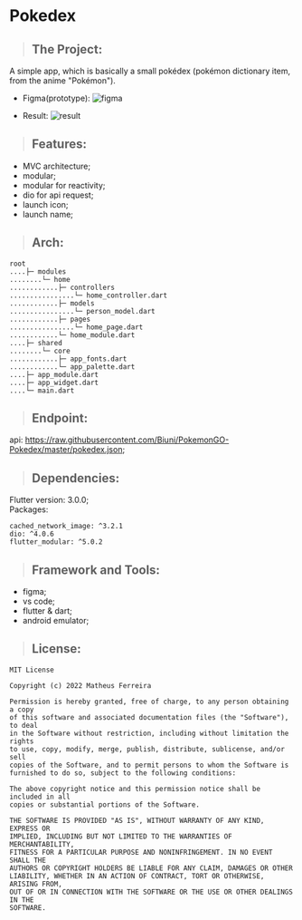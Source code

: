 <!-- # pokedex

A new Flutter project.

## Getting Started

This project is a starting point for a Flutter application.

A few resources to get you started if this is your first Flutter project:

- [Lab: Write your first Flutter app](https://docs.flutter.dev/get-started/codelab)
- [Cookbook: Useful Flutter samples](https://docs.flutter.dev/cookbook)

For help getting started with Flutter development, view the
[online documentation](https://docs.flutter.dev/), which offers tutorials,
samples, guidance on mobile development, and a full API reference. -->

# Pokedex

> ## The Project:

A simple app, which is basically a small pokédex (pokémon dictionary item, from the anime "Pokémon").

* Figma(prototype):
![figma](https://user-images.githubusercontent.com/59848966/169747880-82141878-650f-4ac1-896a-42b7d0e0b124.png)

* Result:
![result](https://user-images.githubusercontent.com/59848966/169372273-19f5b059-88ea-4a7b-b961-27bb290b3d8a.png)

> ## Features:

* MVC architecture;
* modular;
* modular for reactivity;
* dio for api request;
* launch icon;
* launch name;

> ## Arch:

    root
    ....├─ modules
    ........└─ home
    ............├─ controllers
    ................└─ home_controller.dart
    ............├─ models
    ................└─ person_model.dart
    ............├─ pages
    ................└─ home_page.dart
    ............└─ home_module.dart
    ....├─ shared
    ........└─ core
    ............├─ app_fonts.dart
    ............└─ app_palette.dart
    ....├─ app_module.dart
    ....├─ app_widget.dart
    ....└─ main.dart

> ## Endpoint:

api: https://raw.githubusercontent.com/Biuni/PokemonGO-Pokedex/master/pokedex.json;

> ## Dependencies:

Flutter version: 3.0.0;<br>
Packages:

    cached_network_image: ^3.2.1
    dio: ^4.0.6
    flutter_modular: ^5.0.2

> ## Framework and Tools:

* figma;
* vs code;
* flutter & dart;
* android emulator;

> ## License:

    MIT License

    Copyright (c) 2022 Matheus Ferreira

    Permission is hereby granted, free of charge, to any person obtaining a copy
    of this software and associated documentation files (the "Software"), to deal
    in the Software without restriction, including without limitation the rights
    to use, copy, modify, merge, publish, distribute, sublicense, and/or sell
    copies of the Software, and to permit persons to whom the Software is
    furnished to do so, subject to the following conditions:

    The above copyright notice and this permission notice shall be included in all
    copies or substantial portions of the Software.

    THE SOFTWARE IS PROVIDED "AS IS", WITHOUT WARRANTY OF ANY KIND, EXPRESS OR
    IMPLIED, INCLUDING BUT NOT LIMITED TO THE WARRANTIES OF MERCHANTABILITY,
    FITNESS FOR A PARTICULAR PURPOSE AND NONINFRINGEMENT. IN NO EVENT SHALL THE
    AUTHORS OR COPYRIGHT HOLDERS BE LIABLE FOR ANY CLAIM, DAMAGES OR OTHER
    LIABILITY, WHETHER IN AN ACTION OF CONTRACT, TORT OR OTHERWISE, ARISING FROM,
    OUT OF OR IN CONNECTION WITH THE SOFTWARE OR THE USE OR OTHER DEALINGS IN THE
    SOFTWARE.
